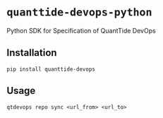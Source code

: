 # `quanttide-devops-python`

Python SDK for Specification of QuantTide DevOps


## Installation

```shell
pip install quanttide-devops
```


## Usage

```shell
qtdevops repo sync <url_from> <url_to>
```
